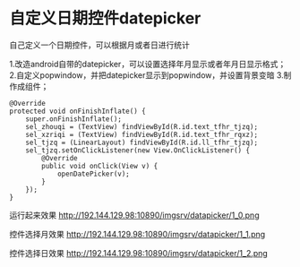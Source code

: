 # 自定义日期控件datepicker

自己定义一个日期控件，可以根据月或者日进行统计

1.改造android自带的datepicker，可以设置选择年月显示或者年月日显示格式；
2.自定义popwindow，并把datepicker显示到popwindow，并设置背景变暗
3.制作成组件；
  

    @Override
    protected void onFinishInflate() {
        super.onFinishInflate();
        sel_zhouqi = (TextView) findViewById(R.id.text_tfhr_tjzq);
        sel_xzriqi = (TextView) findViewById(R.id.text_tfhr_rqxz);
        sel_tjzq = (LinearLayout) findViewById(R.id.ll_tfhr_tjzq);
        sel_tjzq.setOnClickListener(new View.OnClickListener() {
            @Override
            public void onClick(View v) {
                openDatePicker(v);
            }
        });
    }
运行起来效果
http://192.144.129.98:10890/imgsrv/datapicker/1_0.png

控件选择月效果
http://192.144.129.98:10890/imgsrv/datapicker/1_1.png

控件选择日效果
http://192.144.129.98:10890/imgsrv/datapicker/1_2.png
